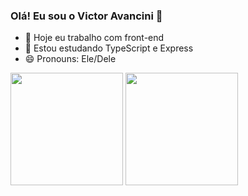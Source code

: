 ### Olá! Eu sou o Victor Avancini 👋


- 🔭 Hoje eu trabalho com front-end
- 🌱 Estou estudando TypeScript e Express
- 😄 Pronouns: Ele/Dele

<div>
  <a href="https://github.com/victor-avancini"></a>
  <img height="180em" src="https://github-readme-stats.vercel.app/api?username=victor-avancini">
  <img height="180em" src="https://github-readme-stats.vercel.app/api/top-langs/?username=victor-avancini">
</div>
